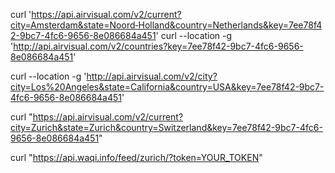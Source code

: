 curl 'https://api.airvisual.com/v2/current?city=Amsterdam&state=Noord‑Holland&country=Netherlands&key=7ee78f42-9bc7-4fc6-9656-8e086684a451'
curl --location -g 'http://api.airvisual.com/v2/countries?key=7ee78f42-9bc7-4fc6-9656-8e086684a451'

curl --location -g 'http://api.airvisual.com/v2/city?city=Los%20Angeles&state=California&country=USA&key=7ee78f42-9bc7-4fc6-9656-8e086684a451'

curl "https://api.airvisual.com/v2/current?city=Zurich&state=Zurich&country=Switzerland&key=7ee78f42-9bc7-4fc6-9656-8e086684a451"

curl "https://api.waqi.info/feed/zurich/?token=YOUR_TOKEN"
